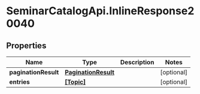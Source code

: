 # SeminarCatalogApi.InlineResponse20040

## Properties
Name | Type | Description | Notes
------------ | ------------- | ------------- | -------------
**paginationResult** | [**PaginationResult**](PaginationResult.md) |  | [optional] 
**entries** | [**[Topic]**](Topic.md) |  | [optional] 


